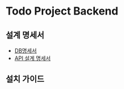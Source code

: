 # Todo Project Backend

## 설계 명세서

- [DB명세서](./plan/DB명세서,API설계.md)
- [API 설계 명세서](./plan/EC2%20서버%20생성.md)

## 설치 가이드 




